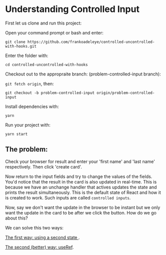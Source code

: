 # Understanding Controlled Input

First let us clone and run this project:

Open your command prompt or bash and enter:

`git clone https://github.com/frankoadeleye/controlled-uncontrolled-with-hooks.git`

Enter the folder with:

`cd controlled-uncontrolled-with-hooks`

Checkout out to the appropraite branch: (problem-controlled-input branch):

`git fetch origin`, then:

`git checkout -b problem-controlled-input origin/problem-controlled-input`

Install dependencies with:

`yarn`

Run your project with:

`yarn start`

## The problem:

Check your browser for result and enter your 'first name' and 'last name'
respectively. Then click 'create card'.

Now return to the input fields and try to change the values of the fields. You'd
notice that the result in the card is also updated in real-time. This is because
we have an unchange handler that actives updates the state and prints the result
simultaneously. This is the default state of React and how it is created to
work. Such inputs are called `controlled inputs`.

Now, say we don't want the update in the browser to be instant but we only want
the update in the card to be after we click the button. How do we go about this?

We can solve this two ways:

[The first way: using a second state ](https://github.com/frankoadeleye/controlled-uncontrolled-with-hooks/tree/solved-controlled-inputs).

[The second (better) way: useRef](https://github.com/frankoadeleye/controlled-uncontrolled-with-hooks).
